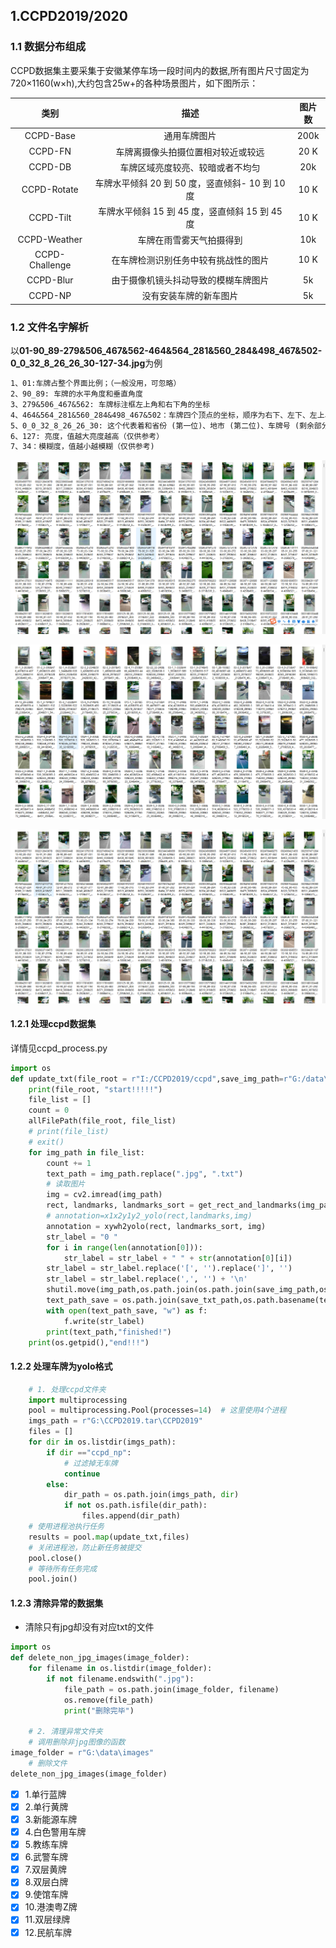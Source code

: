 ## 1.CCPD2019/2020

### 1.1 数据分布组成

CCPD数据集主要采集于安徽某停车场一段时间内的数据,所有图片尺寸固定为720×1160(w×h),大约包含25w+的各种场景图片，如下图所示：

|      类别      |                      描述                       |      图片数      |
| :------------: | :---------------------------------------------: | :--------------: |
|   CCPD-Base    |                  通用车牌图片                   | $200 \mathrm{k}$ |
|    CCPD-FN     |       车牌离摄像头拍摄位置相对较近或较远        | $20 \mathrm{~K}$ |
|    CCPD-DB     |        车牌区域亮度较亮、较暗或者不均匀         | $20 \mathrm{k}$  |
|  CCPD-Rotate   | 车牌水平倾斜 20 到 50 度，竖直倾斜- 10 到 10 度 | $10 \mathrm{~K}$ |
|   CCPD-Tilt    | 车牌水平倾斜 15 到 45 度，竖直倾斜 15 到 45 度  | $10 \mathrm{~K}$ |
|  CCPD-Weather  |            车牌在雨雪雾天气拍摄得到             | $10 \mathrm{k}$  |
| CCPD-Challenge |      在车牌检测识别任务中较有挑战性的图片       | $10 \mathrm{~K}$ |
|   CCPD-Blur    |      由于摄像机镜头抖动导致的模楜车牌图片       |  $5 \mathrm{k}$  |
|    CCPD-NP     |             没有安装车牌的新车图片              |  $5 \mathrm{k}$  |

### 1.2 文件名字解析

以**01-90_89-279&506_467&562-464&564_281&560_284&498_467&502-0_0_32_8_26_26_30-127-34.jpg**为例

```markdown
1、01:车牌占整个界面比例；（一般没用，可忽略）
2、90_89: 车牌的水平角度和垂直角度
3、279&506_467&562: 车牌标注框左上角和右下角的坐标
4、464&564_281&560_284&498_467&502：车牌四个顶点的坐标，顺序为右下、左下、左上、右上
5、0_0_32_8_26_26_30: 这个代表着和省份 (第一位)、地市 (第二位)、车牌号 (剩余部分) 的映射关系
6、127: 亮度，值越大亮度越高（仅供参考）
7、34：模糊度，值越小越模糊（仅供参考)
```

![image-20231107230109360](https://raw.githubusercontent.com/swpucwf/MyBolgImage/main/images/image-20231107230109360.png)

![image-20231107230144545](https://raw.githubusercontent.com/swpucwf/MyBolgImage/main/images/image-20231107230144545.png)

![image-20231107230207842](https://raw.githubusercontent.com/swpucwf/MyBolgImage/main/images/image-20231107230207842.png)

#### 1.2.1 处理ccpd数据集

详情见ccpd_process.py

```python
import os
def update_txt(file_root = r"I:/CCPD2019/ccpd",save_img_path=r"G:/data\images",save_txt_path="G:/data/labels"):
    print(file_root, "start!!!!!")
    file_list = []
    count = 0
    allFilePath(file_root, file_list)
    # print(file_list)
    # exit()
    for img_path in file_list:
        count += 1
        text_path = img_path.replace(".jpg", ".txt")
        # 读取图片
        img = cv2.imread(img_path)
        rect, landmarks, landmarks_sort = get_rect_and_landmarks(img_path)
        # annotation=x1x2y1y2_yolo(rect,landmarks,img)
        annotation = xywh2yolo(rect, landmarks_sort, img)
        str_label = "0 "
        for i in range(len(annotation[0])):
            str_label = str_label + " " + str(annotation[0][i])
        str_label = str_label.replace('[', '').replace(']', '')
        str_label = str_label.replace(',', '') + '\n'
        shutil.move(img_path,os.path.join(os.path.join(save_img_path,os.path.basename(img_path))))
        text_path_save = os.path.join(save_txt_path,os.path.basename(text_path))
        with open(text_path_save, "w") as f:
            f.write(str_label)
        print(text_path,"finished!")
    print(os.getpid(),"end!!!")


```

#### 1.2.2 处理车牌为yolo格式

```python
    # 1. 处理ccpd文件夹
    import multiprocessing
    pool = multiprocessing.Pool(processes=14)  # 这里使用4个进程
    imgs_path = r"G:\CCPD2019.tar\CCPD2019"
    files = []
    for dir in os.listdir(imgs_path):
        if dir =="ccpd_np":
            # 过滤掉无车牌
            continue
        else:
            dir_path = os.path.join(imgs_path, dir)
            if not os.path.isfile(dir_path):
                files.append(dir_path)
    # 使用进程池执行任务
    results = pool.map(update_txt,files)
    # 关闭进程池，防止新任务被提交
    pool.close()
    # 等待所有任务完成
    pool.join()
```

#### 1.2.3 清除异常的数据集

- 清除只有jpg却没有对应txt的文件

```python
import os 
def delete_non_jpg_images(image_folder):
    for filename in os.listdir(image_folder):
        if not filename.endswith(".jpg"):
            file_path = os.path.join(image_folder, filename)
            os.remove(file_path)
            print("删除完毕")
            
    # 2. 清理异常文件夹
    # 调用删除非jpg图像的函数
image_folder = r"G:\data\images"
    # 删除文件
delete_non_jpg_images(image_folder)

```
- [X] 1.单行蓝牌
- [X] 2.单行黄牌
- [X] 3.新能源车牌
- [X] 4.白色警用车牌
- [X] 5.教练车牌
- [X] 6.武警车牌
- [X] 7.双层黄牌
- [X] 8.双层白牌
- [X] 9.使馆车牌
- [X] 10.港澳粤Z牌
- [X] 11.双层绿牌
- [X] 12.民航车牌